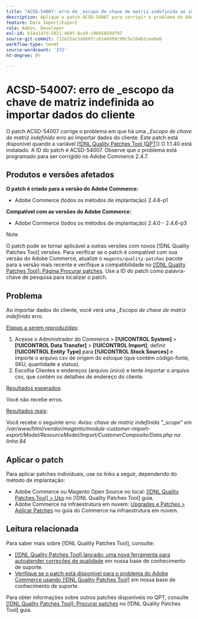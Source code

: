 ```yaml
---
title: "ACSD-54007: erro de _escopo de chave de matriz indefinida ao importar dados do cliente"
description: Aplique o patch ACSD-54007 para corrigir o problema do Adobe Commerce em que um erro de _escopo de chave de matriz indefinida é exibido ao importar dados do cliente.
feature: Data Import/Export
role: Admin, Developer
exl-id: b14a14fd-5021-460f-8ca9-c9845859df97
source-git-commit: f12e25ac5dd607cc614dd99c90c5e104b2cee6a8
workflow-type: tm+mt
source-wordcount: '372'
ht-degree: 0%

---
```


# ACSD-54007: erro de _escopo da chave de matriz indefinida ao importar dados do cliente

O patch ACSD-54007 corrige o problema em que há uma *_Escopo de chave de matriz indefinido* erro ao importar dados do cliente. Este patch está disponível quando a variável [[!DNL Quality Patches Tool (QPT)]](/help/announcements/adobe-commerce-announcements/magento-quality-patches-released-new-tool-to-self-serve-quality-patches.md) O 1.1.40 está instalado. A ID do patch é ACSD-54007. Observe que o problema está programado para ser corrigido no Adobe Commerce 2.4.7.

## Produtos e versões afetados

**O patch é criado para a versão do Adobe Commerce:**

* Adobe Commerce (todos os métodos de implantação) 2.4.6-p1

**Compatível com as versões do Adobe Commerce:**

* Adobe Commerce (todos os métodos de implantação) 2.4.0 - 2.4.6-p3

>[!NOTE]
>
>O patch pode se tornar aplicável a outras versões com novos [!DNL Quality Patches Tool] versões. Para verificar se o patch é compatível com sua versão do Adobe Commerce, atualize o `magento/quality-patches` pacote para a versão mais recente e verifique a compatibilidade no [[!DNL Quality Patches Tool]: Página Procurar patches](https://experienceleague.adobe.com/tools/commerce-quality-patches/index.html). Use a ID do patch como palavra-chave de pesquisa para localizar o patch.

## Problema

Ao importar dados do cliente, você verá uma *_Escopo de chave de matriz indefinido* erro.

<u>Etapas a serem reproduzidas</u>:

1. Acesse o Administrador do Commerce > **[!UICONTROL System]** > **[!UICONTROL Data Transfer]** >  **[!UICONTROL Import]**, definir **[!UICONTROL Entity Type]** para **[!UICONTROL Stock Sources]** e importe o arquivo csv de origem do estoque (que contém código-fonte, SKU, quantidade e status).
1. Escolha Clientes e endereços (arquivo único) e tente importar o arquivo csv, que contém os detalhes de endereço do cliente.

<u>Resultados esperados</u>:

Você não recebe erros.

<u>Resultados reais</u>:

Você recebe o seguinte erro:  *Aviso: chave de matriz indefinida &quot;_scope&quot; em /var/www/html/vendor/magento/module-customer-import-export/Model/ResourceModel/Import/CustomerComposite/Data.php na linha 84*

## Aplicar o patch

Para aplicar patches individuais, use os links a seguir, dependendo do método de implantação:

* Adobe Commerce ou Magento Open Source no local: [[!DNL Quality Patches Tool] > Uso](https://experienceleague.adobe.com/docs/commerce-operations/tools/quality-patches-tool/usage.html) no [!DNL Quality Patches Tool] guia.
* Adobe Commerce na infraestrutura em nuvem: [Upgrades e Patches > Aplicar Patches](https://experienceleague.adobe.com/docs/commerce-cloud-service/user-guide/develop/upgrade/apply-patches.html) no guia do Commerce na infraestrutura em nuvem.

## Leitura relacionada

Para saber mais sobre [!DNL Quality Patches Tool], consulte:

* [[!DNL Quality Patches Tool] lançado: uma nova ferramenta para autoatender correções de qualidade](/help/announcements/adobe-commerce-announcements/magento-quality-patches-released-new-tool-to-self-serve-quality-patches.md) em nossa base de conhecimento de suporte.
* [Verifique se o patch está disponível para o problema do Adobe Commerce usando [!DNL Quality Patches Tool]](/help/support-tools/patches-available-in-qpt-tool/check-patch-for-magento-issue-with-magento-quality-patches.md) em nossa base de conhecimento de suporte.

Para obter informações sobre outros patches disponíveis no QPT, consulte [[!DNL Quality Patches Tool]: Procurar patches](https://experienceleague.adobe.com/tools/commerce-quality-patches/index.html) no [!DNL Quality Patches Tool] guia.
